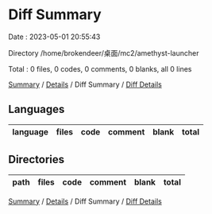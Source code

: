 # Diff Summary

Date : 2023-05-01 20:55:43

Directory /home/brokendeer/桌面/mc2/amethyst-launcher

Total : 0 files,  0 codes, 0 comments, 0 blanks, all 0 lines

[Summary](results.md) / [Details](details.md) / Diff Summary / [Diff Details](diff-details.md)

## Languages
| language | files | code | comment | blank | total |
| :------- | ----: | ---: | ------: | ----: | ----: |

## Directories
| path | files | code | comment | blank | total |
| :--- | ----: | ---: | ------: | ----: | ----: |

[Summary](results.md) / [Details](details.md) / Diff Summary / [Diff Details](diff-details.md)